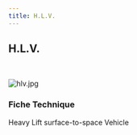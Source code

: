 ```yaml
---
title: H.L.V.
---
```


H.L.V.
------


 


![hlv.jpg](/images/stories/saga/gundam0083/ms/delaz/hlv.jpg)


### Fiche Technique


Heavy Lift surface-to-space Vehicle

